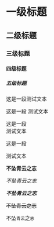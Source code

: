 # 一级标题
## 二级标题
### 三级标题
#### 四级标题
##### 五级标题

这是一段测试文本

这是一段
测试文本

这是一段<br>测试文本

这是一段

测试文本

**不坠青云之志**

*不坠青云之志*

***不坠青云之志***

~~不坠青云之志~~

不坠`青云`之`志`

